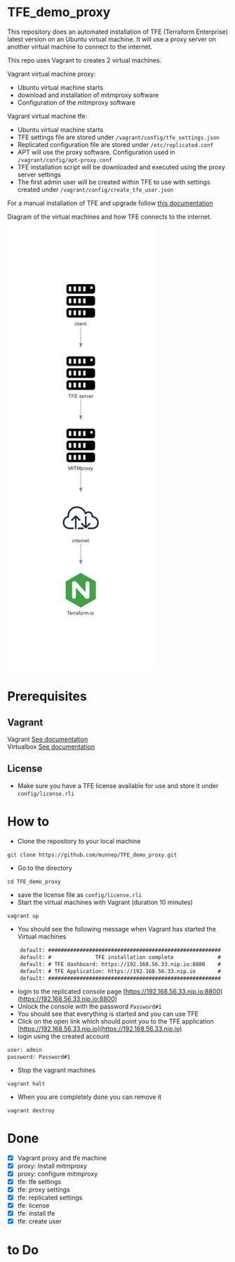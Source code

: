 # TFE_demo_proxy
This repository does an automated installation of TFE (Terraform Enterprise) latest version on an Ubuntu virtual machine. It will use a proxy server on another virtual machine to connect to the internet.

This repo uses Vagrant to creates 2 virtual machines.

Vagrant virtual machine proxy:
- Ubuntu virtual machine starts
- download and installation of mitmproxy software
- Configuration of the mitmproxy software

Vagrant virtual machine tfe:
- Ubuntu virtual machine starts
- TFE settings file are stored under ```/vagrant/config/tfe_settings.json```
- Replicated configuration file are stored under ```/etc/replicated.conf```
- APT will use the proxy software. Configuration used in ```/vagrant/config/apt-proxy.conf```
- TFE installation script will be downloaded and executed using the proxy server settings
- The first admin user will be created within TFE to use with settings created under ```/vagrant/config/create_tfe_user.json```

For a manual installation of TFE and upgrade follow [this documentation](manual/README.md) 

Diagram of the virtual machines and how TFE connects to the internet.  
![](diagram/tfe_proxy.png)


# Prerequisites

## Vagrant
Vagrant [See documentation](https://www.vagrantup.com/docs/installation)  
Virtualbox [See documentation](https://www.virtualbox.org/wiki/Downloads)

## License
- Make sure you have a TFE license available for use and store it under ```config/license.rli```

# How to
- Clone the repository to your local machine
```
git clone https://github.com/munnep/TFE_demo_proxy.git
```
- Go to the directory
```
cd TFE_demo_proxy
```
- save the license file as ```config/license.rli```
- Start the virtual machines with Vagrant (duration 10 minutes)
```
vagrant up
```
- You should see the following message when Vagrant has started the Virtual machines
```
    default: #######################################################
    default: #              TFE installation complete              #
    default: # TFE dashboard: https://192.168.56.33.nip.io:8800    #
    default: # TFE Application: https://192.168.56.33.nip.io       #
    default: #######################################################
```
- login to the replicated console page
[https://192.168.56.33.nip.io:8800](https://192.168.56.33.nip.io:8800)
- Unlock the console with the password ```Password#1```
- You should see that everything is started and you can use TFE
- Click on the open link which should point you to the TFE application [https://192.168.56.33.nip.io](https://192.168.56.33.nip.io)  
- login using the created account
```
user: admin
password: Password#1
```
- Stop the vagrant machines
```
vagrant halt
```
- When you are completely done you can remove it
```
vagrant destroy
```


# Done  
- [x] Vagrant proxy and tfe machine
- [x] proxy: Install mitmproxy
- [x] proxy: configure mitmproxy
- [x] tfe: tfe settings
- [x] tfe: proxy settings
- [x] tfe: replicated settings
- [x] tfe: license
- [x] tfe: install tfe
- [x] tfe: create user

# to Do  